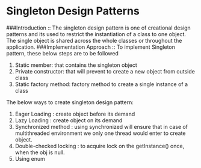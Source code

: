 # Singleton Design Patterns
###Introduction ::
The singleton design pattern is one of creational design patterns and its used to restrict the instantiation of a class to one object.
The single object is shared across the whole classes or throughout the application.
###Implementation Approach ::
To implement Singleton pattern, these below steps are to be followed
1. Static member: that contains the singleton object
2. Private constructor: that will prevent to create a new object from outside class
3. Static factory method: factory method to create a single instance of a class 

The below ways to create singleton design pattern:
1. Eager Loading : create object before its demand
2. Lazy Loading : create object on its demand
3. Synchronized method : using synchronized will ensure that in case of multithreaded environment we only one thread would enter to create object.
4. Double-checked locking : to acquire lock on the getInstance() once, when the obj is null. 
5. Using enum 








